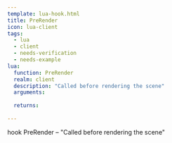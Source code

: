 ```yaml
---
template: lua-hook.html
title: PreRender
icon: lua-client
tags:
  - lua
  - client
  - needs-verification
  - needs-example
lua:
  function: PreRender
  realm: client
  description: "Called before rendering the scene"
  arguments:
  
  returns:
    
---
```


<div class="lua__search__keywords">
hook PreRender &#x2013; "Called before rendering the scene"
</div>

